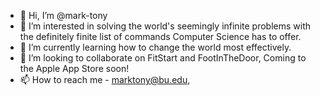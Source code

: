 - 👋 Hi, I’m @mark-tony
- 👀 I’m interested in solving the world's seemingly infinite problems with the definitely finite list of commands Computer Science has to offer.
- 🌱 I’m currently learning how to change the world most effectively.
- 💞️ I’m looking to collaborate on FitStart and FootInTheDoor, Coming to the Apple App Store soon!
- 📫 How to reach me - marktony@bu.edu, 

<!---
mark-tony/mark-tony is a ✨ special ✨ repository because its `README.md` (this file) appears on your GitHub profile.
You can click the Preview link to take a look at your changes.
--->
